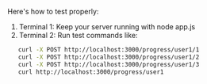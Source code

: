 Here's how to test properly:

1. Terminal 1: Keep your server running with node app.js
2. Terminal 2: Run test commands like:

```bash
   curl -X POST http://localhost:3000/progress/user1/1
   curl -X POST http://localhost:3000/progress/user1/2
   curl -X POST http://localhost:3000/progress/user1/3
   curl http://localhost:3000/progress/user1
```